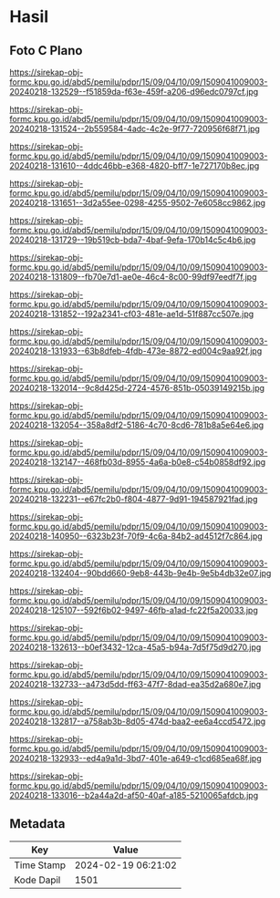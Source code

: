 # Hasil

## Foto C Plano

https://sirekap-obj-formc.kpu.go.id/abd5/pemilu/pdpr/15/09/04/10/09/1509041009003-20240218-132529--f51859da-f63e-459f-a206-d96edc0797cf.jpg

https://sirekap-obj-formc.kpu.go.id/abd5/pemilu/pdpr/15/09/04/10/09/1509041009003-20240218-131524--2b559584-4adc-4c2e-9f77-720956f68f71.jpg

https://sirekap-obj-formc.kpu.go.id/abd5/pemilu/pdpr/15/09/04/10/09/1509041009003-20240218-131610--4ddc46bb-e368-4820-bff7-1e727170b8ec.jpg

https://sirekap-obj-formc.kpu.go.id/abd5/pemilu/pdpr/15/09/04/10/09/1509041009003-20240218-131651--3d2a55ee-0298-4255-9502-7e6058cc9862.jpg

https://sirekap-obj-formc.kpu.go.id/abd5/pemilu/pdpr/15/09/04/10/09/1509041009003-20240218-131729--19b519cb-bda7-4baf-9efa-170b14c5c4b6.jpg

https://sirekap-obj-formc.kpu.go.id/abd5/pemilu/pdpr/15/09/04/10/09/1509041009003-20240218-131809--fb70e7d1-ae0e-46c4-8c00-99df97eedf7f.jpg

https://sirekap-obj-formc.kpu.go.id/abd5/pemilu/pdpr/15/09/04/10/09/1509041009003-20240218-131852--192a2341-cf03-481e-ae1d-51f887cc507e.jpg

https://sirekap-obj-formc.kpu.go.id/abd5/pemilu/pdpr/15/09/04/10/09/1509041009003-20240218-131933--63b8dfeb-4fdb-473e-8872-ed004c9aa92f.jpg

https://sirekap-obj-formc.kpu.go.id/abd5/pemilu/pdpr/15/09/04/10/09/1509041009003-20240218-132014--9c8d425d-2724-4576-851b-05039149215b.jpg

https://sirekap-obj-formc.kpu.go.id/abd5/pemilu/pdpr/15/09/04/10/09/1509041009003-20240218-132054--358a8df2-5186-4c70-8cd6-781b8a5e64e6.jpg

https://sirekap-obj-formc.kpu.go.id/abd5/pemilu/pdpr/15/09/04/10/09/1509041009003-20240218-132147--468fb03d-8955-4a6a-b0e8-c54b0858df92.jpg

https://sirekap-obj-formc.kpu.go.id/abd5/pemilu/pdpr/15/09/04/10/09/1509041009003-20240218-132231--e67fc2b0-f804-4877-9d91-194587921fad.jpg

https://sirekap-obj-formc.kpu.go.id/abd5/pemilu/pdpr/15/09/04/10/09/1509041009003-20240218-140950--6323b23f-70f9-4c6a-84b2-ad4512f7c864.jpg

https://sirekap-obj-formc.kpu.go.id/abd5/pemilu/pdpr/15/09/04/10/09/1509041009003-20240218-132404--90bdd660-9eb8-443b-9e4b-9e5b4db32e07.jpg

https://sirekap-obj-formc.kpu.go.id/abd5/pemilu/pdpr/15/09/04/10/09/1509041009003-20240218-125107--592f6b02-9497-46fb-a1ad-fc22f5a20033.jpg

https://sirekap-obj-formc.kpu.go.id/abd5/pemilu/pdpr/15/09/04/10/09/1509041009003-20240218-132613--b0ef3432-12ca-45a5-b94a-7d5f75d9d270.jpg

https://sirekap-obj-formc.kpu.go.id/abd5/pemilu/pdpr/15/09/04/10/09/1509041009003-20240218-132733--a473d5dd-ff63-47f7-8dad-ea35d2a680e7.jpg

https://sirekap-obj-formc.kpu.go.id/abd5/pemilu/pdpr/15/09/04/10/09/1509041009003-20240218-132817--a758ab3b-8d05-474d-baa2-ee6a4ccd5472.jpg

https://sirekap-obj-formc.kpu.go.id/abd5/pemilu/pdpr/15/09/04/10/09/1509041009003-20240218-132933--ed4a9a1d-3bd7-401e-a649-c1cd685ea68f.jpg

https://sirekap-obj-formc.kpu.go.id/abd5/pemilu/pdpr/15/09/04/10/09/1509041009003-20240218-133016--b2a44a2d-af50-40af-a185-5210065afdcb.jpg


## Metadata

| Key        | Value               |
| ---------- | ------------------- |
| Time Stamp | 2024-02-19 06:21:02 |
| Kode Dapil | 1501                |



